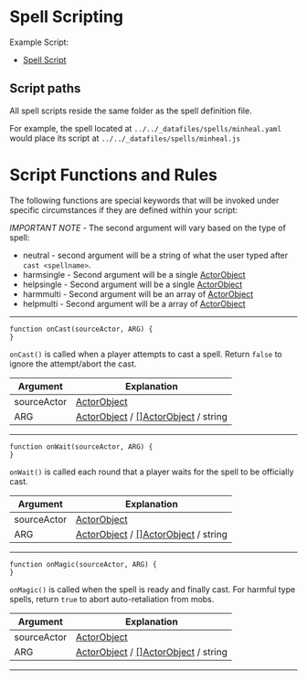 # Spell Scripting

Example Script: 
* [Spell Script](../../_datafiles/spells/minheal.js)

## Script paths

All spell scripts reside the same folder as the spell definition file.

For example, the spell located at `../../_datafiles/spells/minheal.yaml` would place its script at `../../_datafiles/spells/minheal.js`

# Script Functions and Rules

The following functions are special keywords that will be invoked under specific circumstances if they are defined within your script:

*IMPORTANT NOTE* - The second argument will vary based on the type of spell:
* neutral - second argument will be a string of what the user typed after `cast <spellname>`.
* harmsingle - Second argument will be a single [ActorObject](FUNCTIONS_ACTORS.md)
* helpsingle - Second argument will be a single [ActorObject](FUNCTIONS_ACTORS.md)
* harmmulti - Second argument will be an array of [ActorObject](FUNCTIONS_ACTORS.md)
* helpmulti - Second argument will be a array of [ActorObject](FUNCTIONS_ACTORS.md)

---

```
function onCast(sourceActor, ARG) {
}
```

`onCast()` is called when a player attempts to cast a spell. Return `false` to ignore the attempt/abort the cast.

|  Argument | Explanation |
| --- | --- |
| sourceActor | [ActorObject](FUNCTIONS_ACTORS.md) |
| ARG | [ActorObject](FUNCTIONS_ACTORS.md) / [[]ActorObject](FUNCTIONS_ACTORS.md) / string |

---

```
function onWait(sourceActor, ARG) {
}
```

`onWait()` is called each round that a player waits for the spell to be officially cast.

|  Argument | Explanation |
| --- | --- |
| sourceActor | [ActorObject](FUNCTIONS_ACTORS.md) |
| ARG | [ActorObject](FUNCTIONS_ACTORS.md) / [[]ActorObject](FUNCTIONS_ACTORS.md) / string |

---

```
function onMagic(sourceActor, ARG) {
}
```

`onMagic()` is called when the spell is ready and finally cast. For harmful type spells, return `true` to abort auto-retaliation from mobs.

|  Argument | Explanation |
| --- | --- |
| sourceActor | [ActorObject](FUNCTIONS_ACTORS.md) |
| ARG | [ActorObject](FUNCTIONS_ACTORS.md) / [[]ActorObject](FUNCTIONS_ACTORS.md) / string |

---


